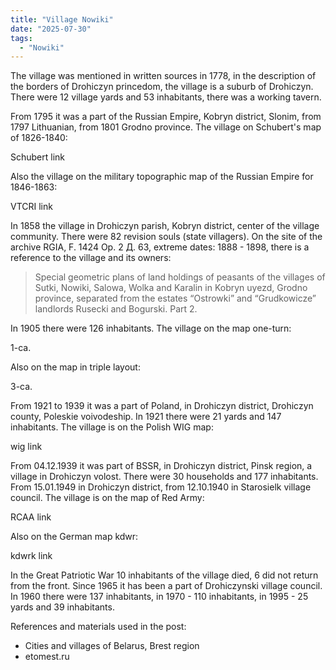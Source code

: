 ```yaml
---
title: "Village Nowiki"
date: "2025-07-30"
tags: 
  - "Nowiki"
---
```


The village was mentioned in written sources in 1778, in the description of the borders of Drohiczyn princedom, the village is a suburb of Drohiczyn. There were 12 village yards and 53 inhabitants, there was a working tavern.

From 1795 it was a part of the Russian Empire, Kobryn district, Slonim, from 1797 Lithuanian, from 1801 Grodno province. The village on Schubert's map of 1826-1840:

Schubert link

Also the village on the military topographic map of the Russian Empire for 1846-1863:

VTCRI link

In 1858 the village in Drohiczyn parish, Kobryn district, center of the village community. There were 82 revision souls (state villagers). On the site of the archive RGIA, F. 1424 Op. 2 Д. 63, extreme dates: 1888 - 1898, there is a reference to the village and its owners:

> Special geometric plans of land holdings of peasants of the villages of Sutki, Nowiki, Salowa, Wolka and Karalin in Kobryn uyezd, Grodno province, separated from the estates “Ostrowki” and “Grudkowicze” landlords Rusecki and Bogurski. Part 2.

In 1905 there were 126 inhabitants. The village on the map one-turn:

1-ca.

Also on the map in triple layout:

3-ca.

From 1921 to 1939 it was a part of Poland, in Drohiczyn district, Drohiczyn county, Poleskie voivodeship. In 1921 there were 21 yards and 147 inhabitants. The village is on the Polish WIG map:

wig link

From 04.12.1939 it was part of BSSR, in Drohiczyn district, Pinsk region, a village in Drohiczyn volost. There were 30 households and 177 inhabitants. From 15.01.1949 in Drohiczyn district, from 12.10.1940 in Starosielk village council. The village is on the map of Red Army:

RCAA link

Also on the German map kdwr:

kdwrk link

In the Great Patriotic War 10 inhabitants of the village died, 6 did not return from the front. Since 1965 it has been a part of Drohiczynski village council. In 1960 there were 137 inhabitants, in 1970 - 110 inhabitants, in 1995 - 25 yards and 39 inhabitants.


References and materials used in the post:
- Cities and villages of Belarus, Brest region
- etomest.ru 
